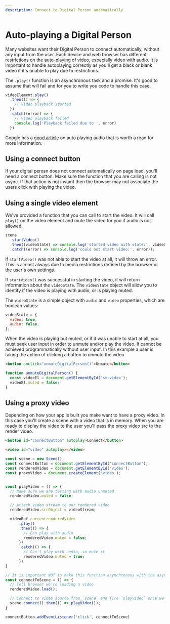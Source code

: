 ```yaml
---
description: Connect to Digital Person automatically
---
```

# Auto-playing a Digital Person

Many websites want their Digital Person to connect automatically, without any input from the user. Each device and web browser has different restrictions on the auto-playing of video, especially video with audio. It is important to handle autoplaying correctly as you'll get a black or blank video if it's unable to play due to restrictions.

The `.play()` function is an asynchronous task and a promise. It's good to assume that will fail and for you to write you code to handle this case.

```js
videoElement.play()
  .then(() => {
    // Video playback started
  })
  .catch((error) => {
    // Video playback failed
    console.log('Playback failed due to ', error)
  })
```

Google has a [good article](https://developer.chrome.com/blog/play-request-was-interrupted/) on auto playing audio that is worth a read for more information.

## Using a connect button

If your digital perosn does not connect automatically on page load, you'll need a connect button. Make sure the function that you are calling is not async. If that action is not instant then the browser may not associate the users click with playing the video.

## Using a single video element

We've provided a function that you can call to start the video. It will call `play()` on the video element and mute the video for you if audio is not allowed.


```js
scene
  .startVideo()
  .then((videoState) => console.log('started video with state:', videoState))
  .catch((error) => console.log('could not start video:', error));
```

If `startVideo()` was not able to start the video at all, it will throw an error. This is almost always due to media restrictions defined by the browser or the user's own settings.

If `startVideo()` was successful in starting the video, it will return information about the `videoState`. The `videoState` object will allow you to identify if the video is playing with audio, or is playing muted.

The `videoState` is a simple object with `audio` and `video` properties, which are boolean values:

```js
videoState = {
  video: true,
  audio: false,
};
```

When the video is playing but muted, or if it was unable to start at all, you must seek user input in order to unmute and/or play the video. It cannot be achieved programmatically without user input. In this example a user is taking the action of clicking a button to unmute the video

```html
<button onclick="unmuteDigitalPerson()">Unmute</button>
```

```js
function unmuteDigitalPerson() {
  const videoEl = document.getElementById('sm-video');
  videoEl.muted = false;
}
```

## Using a proxy video

Depending on how your app is built you make want to have a proxy video. In this case you'll create a scene with a video that is in memory. When you are ready to display the video to the user you'll pass the proxy video src to the render video.


```html
<button id="connectButton" autoplay>Connect</button>

<video id="video" autoplay></video>
```

```js
const scene = new Scene();
const connectButton = document.getElementById('connectButton');
const renderedVideo = document.getElementById('video');
const proxyVideo = document.createElement('video');


const playVideo = () => {
  // Make sure we are testing with audio unmuted
  renderedVideo.muted = false;

  // Attach video stream to our rendered video
  renderedVideo.srcObject = videoStream;

  videoRef.currentrenderedVideo
      .play()
      .then(() => {
        // Can play with audio
        renderedVideo.muted = false;
      })
      .catch(() => {
        // Can't play with audio, so mute it
        renderedVideo.muted = true;
      })
}

// It is important NOT to make this function asynchronous with the async keyword. You'll lose the "user gesture token" required to allow your video to play later.
const connectToScene = () => {
  // Tell browser we're loading a video
  renderedVideo.load();

  // Connect to video source from `scene` and fire `playVideo` once we're connected
  scene.connect().then(() => playVideo());
}

connectButton.addEventListener('click', connectToScene)
```



